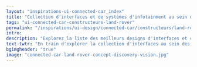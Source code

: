 ```yaml
---
layout: "inspirations-ui-connected-car_index"
title: "Collection d'interfaces et de systèmes d'infotainment au sein des voitures connectées Land Rover"
tags: "ui-connected-car-constructeurs-land-rover"
permalink: "/inspirations/ui-design/connected-car/constructeurs/land-rover/"
intro:
description: "Explorez la liste des meilleurs designs d'interfaces et concepts de tableaux de bord automobiles de Land Rover"
text-twtr: "En train d'explorer la collection d'interfaces au sein des voitures connectées Land Rover du @MagDuWebdesign"
bgimgheader: "true"
image: "connected-car-land-rover-concept-discovery-vision.jpg"
---
```

